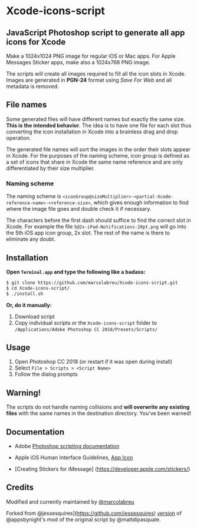 # Xcode-icons-script

## JavaScript Photoshop script to generate all app icons for Xcode

Make a 1024x1024 PNG image for regular iOS or Mac apps. For Apple Messages Sticker apps, make also a 1024x768 PNG image.

The scripts will create all images required to fill all the icon slots in Xcode. Images are generated in **PGN-24** format using *Save For Web* and all metadata is removed.

## File names

Some generated files will have different names but exactly the same size. **This is the intended behavior**. The idea is to have one file for each slot thus converting the icon installation in Xcode into a brainless drag and drop operation. 

The generated file names will sort the images in the order their slots appear in Xcode. For the purposes of the naming scheme, icon group is defined as a set of icons that share in Xcode the same name reference and are only differentiated by their size multiplier. 

### Naming scheme

The naming scheme is `<iconGroup@sizeMultiplier>-<partial-Xcode-reference-name>-<reference-size>`, which gives enough information to find where the image file goes and double check it if necessary. 

The characters before the first dash should suffice to find the correct slot in Xcode. For example the file `5@2x-iPad-Notifications-20pt.png` will go into the 5th iOS app icon group, 2x slot. The rest of the name is there to eliminate any doubt.

## Installation

**Open `Terminal.app` and type the following like a badass:**
```bash
$ git clone https://github.com/marcolabreu/Xcode-icons-script.git
$ cd Xcode-icons-script/
$ ./install.sh
```
**Or, do it manually:**

1. Download script
2. Copy individual scripts or the `Xcode-icons-script` folder to `/Applications/Adobe Photoshop CC 2018/Presets/Scripts/`

## Usage

1. Open Photoshop CC 2018 (or restart if it was open during install)
2. Select `File > Scripts > <Script Name>`
3. Follow the dialog prompts

## Warning!

The scripts do not handle naming collisions and **will overwrite any existing files** with the same names in the destination directory. You've been warned!

## Documentation

* Adobe [Photoshop scripting documentation](http://www.adobe.com/devnet/photoshop/scripting.html)

* Apple iOS Human Interface Guidelines, [App Icon](https://developer.apple.com/ios/human-interface-guidelines/icons-and-images/app-icon/)

* [Creating Stickers for iMessage] (https://developer.apple.com/stickers/)

## Credits

Modified and currently maintained by [@marcolabreu](https://github.com/marcolabreu)

Forked from @jessesquires](https://github.com/jessesquires) [version](https://github.com/jessesquires/iOS-icons-script) of @appsbynight's mod of the original script by @mattdipasquale.
